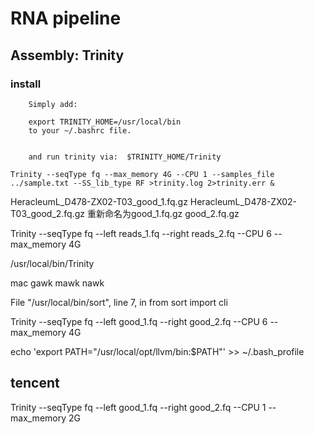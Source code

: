 # RNA pipeline

## Assembly: Trinity
### install
```
	Simply add:

	export TRINITY_HOME=/usr/local/bin
	to your ~/.bashrc file.


	and run trinity via:  $TRINITY_HOME/Trinity
```

```
Trinity --seqType fq --max_memory 4G --CPU 1 --samples_file ../sample.txt --SS_lib_type RF >trinity.log 2>trinity.err &
```

HeracleumL_D478-ZX02-T03_good_1.fq.gz
HeracleumL_D478-ZX02-T03_good_2.fq.gz
重新命名为good_1.fq.gz good_2.fq.gz

Trinity --seqType fq --left reads_1.fq --right reads_2.fq --CPU 6 --max_memory 4G

/usr/local/bin/Trinity


mac
gawk
mawk
nawk

  File "/usr/local/bin/sort", line 7, in <module>
    from sort import cli



Trinity --seqType fq --left good_1.fq --right good_2.fq --CPU 6 --max_memory 4G

echo 'export PATH="/usr/local/opt/llvm/bin:$PATH"' >> ~/.bash_profile


## tencent

Trinity --seqType fq --left good_1.fq --right good_2.fq --CPU 1 --max_memory 2G






